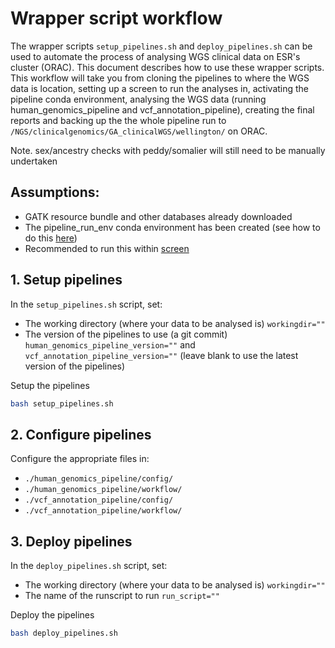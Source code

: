 # Wrapper script workflow

The wrapper scripts `setup_pipelines.sh` and `deploy_pipelines.sh` can be used to automate the process of analysing WGS clinical data on ESR's cluster (ORAC). This document describes how to use these wrapper scripts. This workflow will take you from cloning the pipelines to where the WGS data is location, setting up a screen to run the analyses in, activating the pipeline conda environment, analysing the WGS data (running human_genomics_pipeline and vcf_annotation_pipeline), creating the final reports and backing up the the whole pipeline run to `/NGS/clinicalgenomics/GA_clinicalWGS/wellington/` on ORAC.

Note. sex/ancestry checks with peddy/somalier will still need to be manually undertaken

## Assumptions:

- GATK resource bundle and other databases already downloaded
- The pipeline_run_env conda environment has been created (see how to do this [here](https://github.com/ESR-NZ/human_genomics_pipeline#7-create-and-activate-a-conda-environment-with-python-and-snakemake-installed))
- Recommended to run this within [screen](https://linux.die.net/man/1/screen)

## 1. Setup pipelines

In the `setup_pipelines.sh` script, set:

- The working directory (where your data to be analysed is) `workingdir=""`
- The version of the pipelines to use (a git commit) `human_genomics_pipeline_version=""` and `vcf_annotation_pipeline_version=""` (leave blank to use the latest version of the pipelines)

Setup the pipelines

```bash
bash setup_pipelines.sh
```

## 2. Configure pipelines

Configure the appropriate files in:
- `./human_genomics_pipeline/config/`
- `./human_genomics_pipeline/workflow/`
- `./vcf_annotation_pipeline/config/`
- `./vcf_annotation_pipeline/workflow/`

## 3. Deploy pipelines

In the `deploy_pipelines.sh` script, set:

- The working directory (where your data to be analysed is) `workingdir=""`
- The name of the runscript to run `run_script=""`

Deploy the pipelines

```bash
bash deploy_pipelines.sh
```
